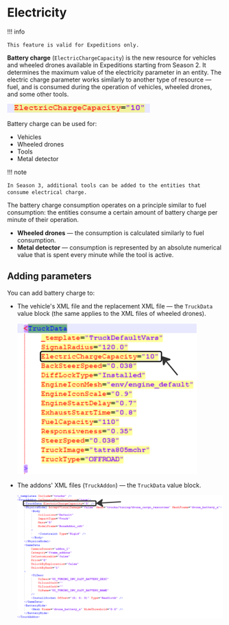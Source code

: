 # Electricity

!!! info

    This feature is valid for Expeditions only.

**Battery charge** (`ElectricChargeCapacity`) is the new resource for vehicles and wheeled drones available in Expeditions starting from Season 2. It determines the maximum value of the electricity parameter in an entity. The electric charge parameter works similarly to another type of resource — fuel, and is consumed during the operation of vehicles, wheeled drones, and some other tools.

![addons root bone](./media/electricity_img_1.png)

Battery charge can be used for:

- Vehicles
- Wheeled drones
- Tools
- Metal detector

!!! note

    In Season 3, additional tools can be added to the entities that consume electrical charge.

The battery charge consumption operates on a principle similar to fuel consumption: the entities consume a certain amount of battery charge per minute of their operation.

- **Wheeled drones** — the consumption is calculated similarly to fuel consumption.
- **Metal detector** — consumption is represented by an absolute numerical value that is spent every minute while the tool is active.

## Adding parameters

You can add battery charge to:

- The vehicle's XML file and the replacement XML file — the `TruckData` value block (the same applies to the XML files of wheeled drones).

    ![addons root bone](./media/electricity_img_2.png)

- The addons' XML files (`TruckAddon`) — the `TruckData` value block.

    ![addons root bone](./media/electricity_img_3.png)

